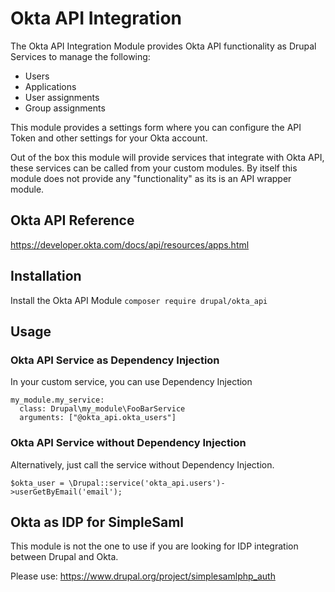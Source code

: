 # Okta API Integration
The Okta API Integration Module provides Okta API functionality as 
Drupal Services to manage the following:

* Users
* Applications
* User assignments
* Group assignments

This module provides a settings form where you can configure the API 
Token and other settings for your Okta account.

Out of the box this module will provide services that integrate with 
Okta API, these services can be called from your custom modules. 
By itself this module does not provide any "functionality" as its is 
an API wrapper module.

## Okta API Reference
https://developer.okta.com/docs/api/resources/apps.html

## Installation
Install the Okta API Module
`composer require drupal/okta_api`

## Usage
### Okta API Service as Dependency Injection
In your custom service, you can use Dependency Injection
```
my_module.my_service:
  class: Drupal\my_module\FooBarService
  arguments: ["@okta_api.okta_users"]
```
### Okta API Service without Dependency Injection
Alternatively, just call the service without Dependency Injection.

`$okta_user = \Drupal::service('okta_api.users')->userGetByEmail('email');`

## Okta as IDP for SimpleSaml
This module is not the one to use if you are looking for IDP 
integration between Drupal and Okta.

Please use:
https://www.drupal.org/project/simplesamlphp_auth
